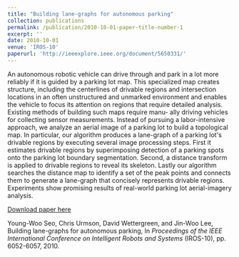 ```yaml
---
title: "Building lane-graphs for autonomous parking"
collection: publications
permalink: /publication/2010-10-01-paper-title-number-1
excerpt: ''
date: 2010-10-01
venue: 'IROS-10'
paperurl: 'http://ieeexplore.ieee.org/document/5650331/'
---
```

An autonomous robotic vehicle can drive through and park in a lot more reliably if it is guided by a parking lot map. This specialized map creates structure, including the centerlines of drivable regions and intersection locations in an often unstructured and unmarked environment and enables the vehicle to focus its attention on regions that require detailed analysis. Existing methods of building such maps require manu- ally driving vehicles for collecting sensor measurements. Instead of pursuing a labor-intensive approach, we analyze an aerial image of a parking lot to build a topological map. In particular, our algorithm produces a lane-graph of a parking lot's drivable regions by executing several image processing steps. First it estimates drivable regions by superimposing detection of a parking spots onto the parking lot boundary segmentation. Second, a distance transform is applied to drivable regions to reveal its skeleton. Lastly our algorithm searches the distance map to identify a set of the peak points and connects them to generate a lane-graph that concisely represents drivable regions. Experiments show promising results of real-world parking lot aerial-imagery analysis.

[Download paper here](http://ieeexplore.ieee.org/document/5650331/)

Young-Woo Seo, Chris Urmson, David Wettergreen, and Jin-Woo Lee, Building lane-graphs for autonomous parking, In <i>Proceedings of the IEEE International Conference on Intelligent Robots and Systems</i> (IROS-10), pp. 6052-6057, 2010. 